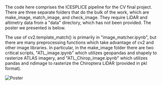 The code here comprises the ICESPLICE pipeline for the CV final project. There are three separate folders that do the bulk of the work, which are make_image, match_image, and check_image. They require LiDAR and altimetry data from a "data" directory, which has not been provided. The poster we presented is below.

The use of cv2.template_match() is primarily in "image_matcher.ipynb", but there are many preprocessing functions which take advantage of cv2 and other image libraries. In particular, in the make_image folder there are two critical scripts, "ATL_image.ipynb" which utilizes geopandas and shapely to rasterize ATLAS imagery, and "ATL_Chirop_image.ipynb" which utilizes pandas and ndimage to rasterize the Chiroptera LiDAR (provided in pkl format).

![Poster](visuals/poster.png)
